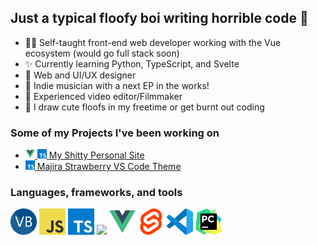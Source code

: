 ## Just a typical floofy boi writing horrible code 🦊

- 👨‍💻 Self-taught front-end web developer working with the Vue ecosystem (would go full stack soon)
- ✨ Currently learning Python, TypeScript, and Svelte
- 📲 Web and UI/UX designer
- 🎵 Indie musician with a next EP in the works!
- 🎥 Experienced video editor/Filmmaker
- 🦊 I draw cute floofs in my freetime or get burnt out coding

### Some of my Projects I've been working on
- <a href="https://www.github.com/skepfusky/skepfusky.net"><img height="15" src="https://raw.githubusercontent.com/github/explore/main/topics/vue/vue.png"> <img height="15" src="https://raw.githubusercontent.com/github/explore/main/topics/typescript/typescript.png">&nbsp;My Shitty Personal Site</a>
- <a href="https://www.github.com/skepfusky/majira-strawberry-vscode-theme"><img height="15" src="https://raw.githubusercontent.com/github/explore/main/topics/typescript/typescript.png">&nbsp;Majira Strawberry VS Code Theme</a>

### Languages, frameworks, and tools

<code><img height="42" src="https://raw.githubusercontent.com/github/explore/main/topics/visual-basic/visual-basic.png"></code>
<code><img height="42" src="https://raw.githubusercontent.com/github/explore/main/topics/javascript/javascript.png"></code>
<code><img height="42" src="https://raw.githubusercontent.com/github/explore/main/topics/typescript/typescript.png"></code>
<code><img height="42" src="https://github.com/skepfusky/skepfusky/blob/master/Python-logo-wikimedia.svg?raw=true"></code>
<code><img height="42" src="https://raw.githubusercontent.com/github/explore/main/topics/vue/vue.png"></code>
<code><img height="42" src="https://raw.githubusercontent.com/github/explore/main/topics/svelte/svelte.png"></code>
<code><img height="42" src="https://raw.githubusercontent.com/github/explore/main/topics/visual-studio-code/visual-studio-code.png"></code>
<code><img height="42" src="https://raw.githubusercontent.com/github/explore/main/topics/pycharm/pycharm.png"></code>
